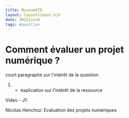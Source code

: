 ```yaml
---
title: MuseumXTD
layout: layouts/post.njk
date: 2022juin9
tags: #question
---
```


# Comment évaluer un projet numérique ?

court paragraphe sur l'intérêt de la question


1. 
	- explication sur l'intérêt de la ressource


Video - J1:

Nicolas Henchoz: Evaluation des projets numériques
